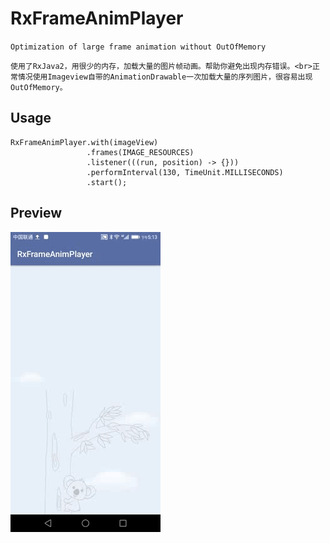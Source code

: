 # RxFrameAnimPlayer
`Optimization of large frame animation without OutOfMemory`

`使用了RxJava2，用很少的内存，加载大量的图片帧动画。帮助你避免出现内存错误。<br>正常情况使用Imageview自带的AnimationDrawable一次加载大量的序列图片，很容易出现OutOfMemory。`

## Usage
```
RxFrameAnimPlayer.with(imageView)
                 .frames(IMAGE_RESOURCES)
                 .listener(((run, position) -> {}))
                 .performInterval(130, TimeUnit.MILLISECONDS)
                 .start();
```

## Preview
![](preview.gif)



